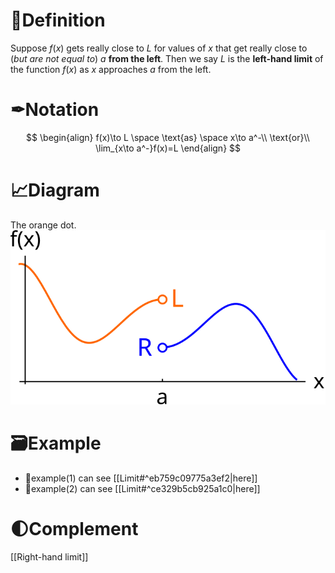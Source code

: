 # 📝Definition
Suppose $f(x)$ gets really close to $L$ for values of $x$ that get really close to (*but are not equal to*) $a$ **from the left**. Then we say $L$ is the **left-hand limit** of the function $f(x)$ as $x$ approaches $a$ from the left.

# ✒Notation
$$
\begin{align}
f(x)\to L \space \text{as} \space x\to a^-\\
\text{or}\\
\lim_{x\to a^-}f(x)=L
\end{align}
$$
# 📈Diagram
The orange dot.
![|200](../assets/images_u0lim1_leftright.svg)
# 🗃Example
- 📌example(1) can see [[Limit#^eb759c09775a3ef2|here]]
- 📌example(2) can see [[Limit#^ce329b5cb925a1c0|here]]

# 🌓Complement
[[Right-hand limit]]

